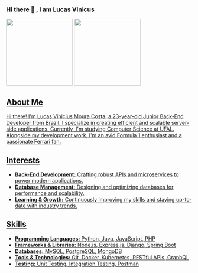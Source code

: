 ### Hi there 👋 , I am Lucas Vinicus
<div>
<a href="https://github.com/seu-usuário-aqui">
<img height="180em" src="https://github-readme-stats.vercel.app/api/top-langs/?username=LucasVinicius-sudo&layout=compact&langs_count=7&theme=dracula"/>

<img height="180em" src="https://github-readme-stats.vercel.app/api?username=LucasVinicius-sudo&show_icons=true&theme=dracula&include_all_commits=true&count_private=true"/>
</div>

 ## About Me

Hi there! I'm Lucas Vinicius Moura Costa, a 23-year-old Junior Back-End Developer from Brazil. I specialize in creating efficient and scalable server-side applications. Currently, I'm studying Computer Science at UFAL. Alongside my development work, I'm an avid Formula 1 enthusiast and a passionate Ferrari fan.

## Interests

- **Back-End Development:** Crafting robust APIs and microservices to power modern applications.
- **Database Management:** Designing and optimizing databases for performance and scalability.
- **Learning & Growth:** Continuously improving my skills and staying up-to-date with industry trends.

## Skills

- **Programming Languages:** Python, Java, JavaScript, PHP
- **Frameworks & Libraries:** Node.js, Express.js, Django, Spring Boot
- **Databases:** MySQL, PostgreSQL, MongoDB
- **Tools & Technologies:** Git, Docker, Kubernetes, RESTful APIs, GraphQL
- **Testing:** Unit Testing, Integration Testing, Postman
